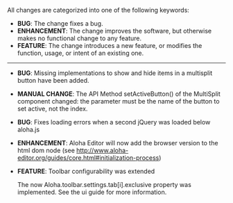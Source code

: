 All changes are categorized into one of the following keywords:

- **BUG**: The change fixes a bug.
- **ENHANCEMENT**: The change improves the software, but otherwise makes no
                   functional change to any feature.
- **FEATURE**: The change introduces a new feature, or modifies the function,
               usage, or intent of an existing one.

----

- **BUG**: Missing implementations to show and hide items in a multisplit button have been added.
- **MANUAL CHANGE**: The API Method setActiveButton() of the MultiSplit component changed: the parameter must be the name of the button to set active, not the index.
- **BUG**: Fixes loading errors when a second jQuery was loaded below aloha.js
- **ENHANCEMENT**: Aloha Editor will now add the browser version to the html dom node (see http://www.aloha-editor.org/guides/core.html#initialization-process)
- **FEATURE**: Toolbar configurability was extended

	The now Aloha.toolbar.settings.tab[i].exclusive property was implemented.
	See the ui guide for more information.

